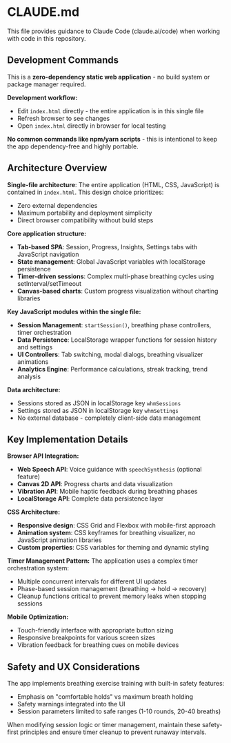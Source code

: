 # CLAUDE.md

This file provides guidance to Claude Code (claude.ai/code) when working with code in this repository.

## Development Commands

This is a **zero-dependency static web application** - no build system or package manager required.

**Development workflow:**
- Edit `index.html` directly - the entire application is in this single file
- Refresh browser to see changes
- Open `index.html` directly in browser for local testing

**No common commands like npm/yarn scripts** - this is intentional to keep the app dependency-free and highly portable.

## Architecture Overview

**Single-file architecture**: The entire application (HTML, CSS, JavaScript) is contained in `index.html`. This design choice prioritizes:
- Zero external dependencies
- Maximum portability and deployment simplicity  
- Direct browser compatibility without build steps

**Core application structure:**
- **Tab-based SPA**: Session, Progress, Insights, Settings tabs with JavaScript navigation
- **State management**: Global JavaScript variables with localStorage persistence
- **Timer-driven sessions**: Complex multi-phase breathing cycles using setInterval/setTimeout
- **Canvas-based charts**: Custom progress visualization without charting libraries

**Key JavaScript modules within the single file:**
- **Session Management**: `startSession()`, breathing phase controllers, timer orchestration
- **Data Persistence**: LocalStorage wrapper functions for session history and settings
- **UI Controllers**: Tab switching, modal dialogs, breathing visualizer animations
- **Analytics Engine**: Performance calculations, streak tracking, trend analysis

**Data architecture:**
- Sessions stored as JSON in localStorage key `whmSessions`
- Settings stored as JSON in localStorage key `whmSettings`
- No external database - completely client-side data management

## Key Implementation Details

**Browser API Integration:**
- **Web Speech API**: Voice guidance with `speechSynthesis` (optional feature)
- **Canvas 2D API**: Progress charts and data visualization
- **Vibration API**: Mobile haptic feedback during breathing phases
- **LocalStorage API**: Complete data persistence layer

**CSS Architecture:**
- **Responsive design**: CSS Grid and Flexbox with mobile-first approach
- **Animation system**: CSS keyframes for breathing visualizer, no JavaScript animation libraries
- **Custom properties**: CSS variables for theming and dynamic styling

**Timer Management Pattern:**
The application uses a complex timer orchestration system:
- Multiple concurrent intervals for different UI updates
- Phase-based session management (breathing → hold → recovery)
- Cleanup functions critical to prevent memory leaks when stopping sessions

**Mobile Optimization:**
- Touch-friendly interface with appropriate button sizing
- Responsive breakpoints for various screen sizes
- Vibration feedback for breathing cues on mobile devices

## Safety and UX Considerations

The app implements breathing exercise training with built-in safety features:
- Emphasis on "comfortable holds" vs maximum breath holding
- Safety warnings integrated into the UI
- Session parameters limited to safe ranges (1-10 rounds, 20-40 breaths)

When modifying session logic or timer management, maintain these safety-first principles and ensure timer cleanup to prevent runaway intervals.